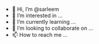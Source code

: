 - 👋 Hi, I’m @sarleem
- 👀 I’m interested in ...
- 🌱 I’m currently learning ...
- 💞️ I’m looking to collaborate on ...
- 📫 How to reach me ...

<!---
sarleem/sarleem is a ✨ special ✨ repository because its `README.md` (this file) appears on your GitHub profile.
You can click the Preview link to take a look at your changes.
--->
